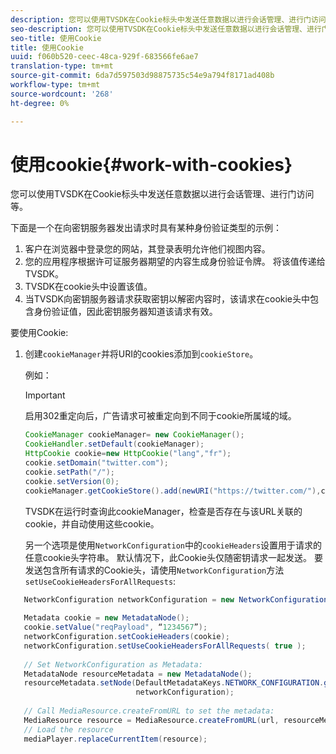 ```yaml
---
description: 您可以使用TVSDK在Cookie标头中发送任意数据以进行会话管理、进行门访问等。
seo-description: 您可以使用TVSDK在Cookie标头中发送任意数据以进行会话管理、进行门访问等。
seo-title: 使用Cookie
title: 使用Cookie
uuid: f060b520-ceec-48ca-929f-683566fe6ae7
translation-type: tm+mt
source-git-commit: 6da7d597503d98875735c54e9a794f8171ad408b
workflow-type: tm+mt
source-wordcount: '268'
ht-degree: 0%

---
```



# 使用cookie{#work-with-cookies}

您可以使用TVSDK在Cookie标头中发送任意数据以进行会话管理、进行门访问等。

下面是一个在向密钥服务器发出请求时具有某种身份验证类型的示例：

1. 客户在浏览器中登录您的网站，其登录表明允许他们视图内容。
1. 您的应用程序根据许可证服务器期望的内容生成身份验证令牌。 将该值传递给TVSDK。
1. TVSDK在cookie头中设置该值。
1. 当TVSDK向密钥服务器请求获取密钥以解密内容时，该请求在cookie头中包含身份验证值，因此密钥服务器知道该请求有效。

要使用Cookie:

1. 创建`cookieManager`并将URI的cookies添加到`cookieStore`。

   例如：

   >[!IMPORTANT]
   >
   >启用302重定向后，广告请求可被重定向到不同于cookie所属域的域。

   ```java
   CookieManager cookieManager= new CookieManager(); 
   CookieHandler.setDefault(cookieManager);  
   HttpCookie cookie=new HttpCookie("lang","fr"); 
   cookie.setDomain("twitter.com");  
   cookie.setPath("/"); 
   cookie.setVersion(0); 
   cookieManager.getCookieStore().add(newURI("https://twitter.com/"),cookie);
   ```

   TVSDK在运行时查询此cookieManager，检查是否存在与该URL关联的cookie，并自动使用这些cookie。

   另一个选项是使用`NetworkConfiguration`中的`cookieHeaders`设置用于请求的任意cookie头字符串。 默认情况下，此Cookie头仅随密钥请求一起发送。 要发送包含所有请求的Cookie头，请使用`NetworkConfiguration`方法`setUseCookieHeadersForAllRequests`:

```java
   NetworkConfiguration networkConfiguration = new NetworkConfiguration(); 
    
   Metadata cookie = new MetadataNode(); 
   cookie.setValue("reqPayload", “1234567”); 
   networkConfiguration.setCookieHeaders(cookie); 
   networkConfiguration.setUseCookieHeadersForAllRequests( true ); 
    
   // Set NetworkConfiguration as Metadata:                                                                   
   MetadataNode resourceMetadata = new MetadataNode(); 
   resourceMetadata.setNode(DefaultMetadataKeys.NETWORK_CONFIGURATION.getValue(),  
                            networkConfiguration); 
    
   // Call MediaResource.createFromURL to set the metadata: 
   MediaResource resource = MediaResource.createFromURL(url, resourceMetadata); 
   // Load the resource 
   mediaPlayer.replaceCurrentItem(resource);
```
